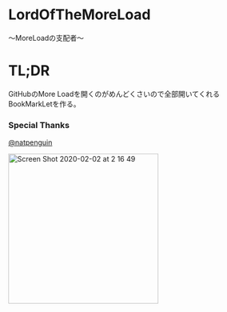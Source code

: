 # LordOfTheMoreLoad
〜MoreLoadの支配者〜

# TL;DR
GitHubのMore Loadを開くのがめんどくさいので全部開いてくれるBookMarkLetを作る。


### Special Thanks
[@natpenguin](https://github.com/natpenguin)  

<img width="300" alt="Screen Shot 2020-02-02 at 2 16 49" src="https://user-images.githubusercontent.com/14083051/73596057-50077900-4562-11ea-991f-d1d2e05b05b1.png">
